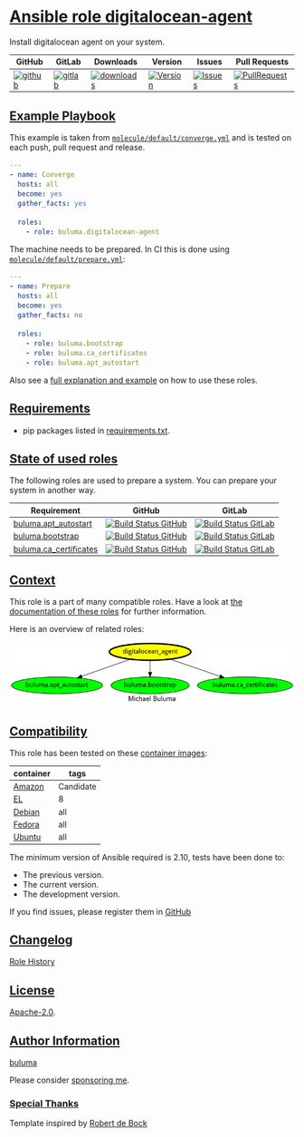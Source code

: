 # [Ansible role digitalocean-agent](#digitalocean-agent)

Install digitalocean agent on your system.

|GitHub|GitLab|Downloads|Version|Issues|Pull Requests|
|------|------|-------|-------|------|-------------|
|[![github](https://github.com/buluma/ansible-role-digitalocean-agent/actions/workflows/molecule.yml/badge.svg)](https://github.com/buluma/ansible-role-digitalocean-agent/actions/workflows/molecule.yml)|[![gitlab](https://gitlab.com/shadowwalker/ansible-role-digitalocean-agent/badges/master/pipeline.svg)](https://gitlab.com/shadowwalker/ansible-role-digitalocean-agent)|[![downloads](https://img.shields.io/ansible/role/d/)](https://galaxy.ansible.com/buluma/digitalocean-agent)|[![Version](https://img.shields.io/github/release/buluma/ansible-role-digitalocean-agent.svg)](https://github.com/buluma/ansible-role-digitalocean-agent/releases/)|[![Issues](https://img.shields.io/github/issues/buluma/ansible-role-digitalocean-agent.svg)](https://github.com/buluma/ansible-role-digitalocean-agent/issues/)|[![PullRequests](https://img.shields.io/github/issues-pr-closed-raw/buluma/ansible-role-digitalocean-agent.svg)](https://github.com/buluma/ansible-role-digitalocean-agent/pulls/)|

## [Example Playbook](#example-playbook)

This example is taken from [`molecule/default/converge.yml`](https://github.com/buluma/ansible-role-digitalocean-agent/blob/master/molecule/default/converge.yml) and is tested on each push, pull request and release.

```yaml
---
- name: Converge
  hosts: all
  become: yes
  gather_facts: yes

  roles:
    - role: buluma.digitalocean-agent
```

The machine needs to be prepared. In CI this is done using [`molecule/default/prepare.yml`](https://github.com/buluma/ansible-role-digitalocean-agent/blob/master/molecule/default/prepare.yml):

```yaml
---
- name: Prepare
  hosts: all
  become: yes
  gather_facts: no

  roles:
    - role: buluma.bootstrap
    - role: buluma.ca_certificates
    - role: buluma.apt_autostart
```

Also see a [full explanation and example](https://buluma.github.io/how-to-use-these-roles.html) on how to use these roles.


## [Requirements](#requirements)

- pip packages listed in [requirements.txt](https://github.com/buluma/ansible-role-digitalocean-agent/blob/master/requirements.txt).

## [State of used roles](#state-of-used-roles)

The following roles are used to prepare a system. You can prepare your system in another way.

| Requirement | GitHub | GitLab |
|-------------|--------|--------|
|[buluma.apt_autostart](https://galaxy.ansible.com/buluma/apt_autostart)|[![Build Status GitHub](https://github.com/buluma/ansible-role-apt_autostart/workflows/Ansible%20Molecule/badge.svg)](https://github.com/buluma/ansible-role-apt_autostart/actions)|[![Build Status GitLab](https://gitlab.com/shadowwalker/ansible-role-apt_autostart/badges/master/pipeline.svg)](https://gitlab.com/shadowwalker/ansible-role-apt_autostart)|
|[buluma.bootstrap](https://galaxy.ansible.com/buluma/bootstrap)|[![Build Status GitHub](https://github.com/buluma/ansible-role-bootstrap/workflows/Ansible%20Molecule/badge.svg)](https://github.com/buluma/ansible-role-bootstrap/actions)|[![Build Status GitLab](https://gitlab.com/shadowwalker/ansible-role-bootstrap/badges/master/pipeline.svg)](https://gitlab.com/shadowwalker/ansible-role-bootstrap)|
|[buluma.ca_certificates](https://galaxy.ansible.com/buluma/ca_certificates)|[![Build Status GitHub](https://github.com/buluma/ansible-role-ca_certificates/workflows/Ansible%20Molecule/badge.svg)](https://github.com/buluma/ansible-role-ca_certificates/actions)|[![Build Status GitLab](https://gitlab.com/shadowwalker/ansible-role-ca_certificates/badges/master/pipeline.svg)](https://gitlab.com/shadowwalker/ansible-role-ca_certificates)|

## [Context](#context)

This role is a part of many compatible roles. Have a look at [the documentation of these roles](https://buluma.github.io/) for further information.

Here is an overview of related roles:

![dependencies](https://raw.githubusercontent.com/buluma/ansible-role-digitalocean-agent/png/requirements.png "Dependencies")

## [Compatibility](#compatibility)

This role has been tested on these [container images](https://hub.docker.com/u/buluma):

|container|tags|
|---------|----|
|[Amazon](https://hub.docker.com/repository/docker/buluma/amazonlinux/general)|Candidate|
|[EL](https://hub.docker.com/repository/docker/buluma/enterpriselinux/general)|8|
|[Debian](https://hub.docker.com/repository/docker/buluma/debian/general)|all|
|[Fedora](https://hub.docker.com/repository/docker/buluma/fedora/general)|all|
|[Ubuntu](https://hub.docker.com/repository/docker/buluma/ubuntu/general)|all|

The minimum version of Ansible required is 2.10, tests have been done to:

- The previous version.
- The current version.
- The development version.

If you find issues, please register them in [GitHub](https://github.com/buluma/ansible-role-digitalocean-agent/issues)

## [Changelog](#changelog)

[Role History](https://github.com/buluma/ansible-role-digitalocean-agent/blob/master/CHANGELOG.md)

## [License](#license)

[Apache-2.0](https://github.com/buluma/ansible-role-digitalocean-agent/blob/master/LICENSE).

## [Author Information](#author-information)

[buluma](https://buluma.github.io/)

Please consider [sponsoring me](https://github.com/sponsors/buluma).

### [Special Thanks](#special-thanks)

Template inspired by [Robert de Bock](https://github.com/robertdebock)
